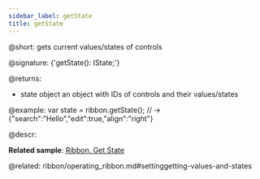 ```yaml
---
sidebar_label: getState
title: getState
---          
```


@short: gets current values/states of controls

@signature: {'getState(): IState;'}

@returns:
- state		object		an object with IDs of controls and their values/states

@example:
var state = ribbon.getState(); // -> {"search":"Hello","edit":true,"align":"right"}


@descr:

**Related sample**: [Ribbon. Get State](https://snippet.dhtmlx.com/coei9fys)



@related: ribbon/operating_ribbon.md#settinggetting-values-and-states
